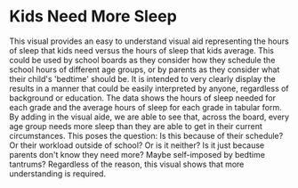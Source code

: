 # Kids Need More Sleep
This visual provides an easy to understand visual aid representing the hours of sleep that kids need versus the hours of sleep that kids average.  This could be used by school boards as they consider how they schedule the school hours of different age groups, or by parents as they consider what their child's 'bedtime' should be.  It is intended to very clearly display the results in a manner that could be easily interpreted by anyone, regardless of background or education.
The data shows the hours of sleep needed for each grade and the average hours of sleep for each grade in tabular form.  By adding in the visual aide, we are able to see that, across the board, every age group needs more sleep than they are able to get in their current circumstances.  This poses the question: Is this because of their schedule? Or their workload outside of school? Or is it neither? Is it just because parents don't know they need more? Maybe self-imposed by bedtime tantrums?  Regardless of the reason, this visual shows that more understanding is required.
